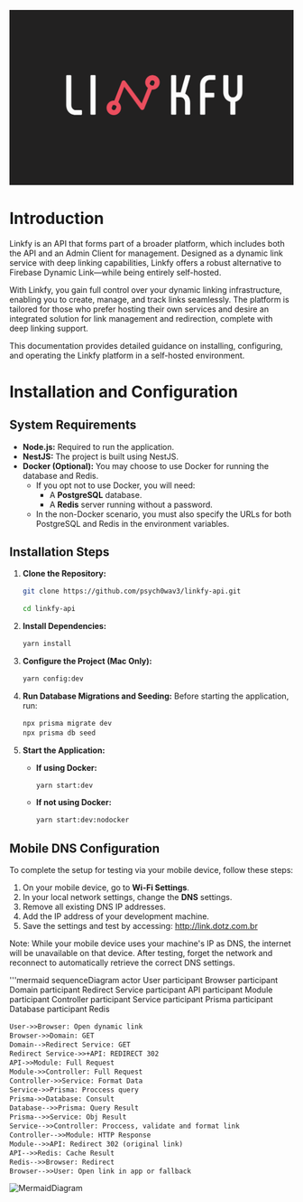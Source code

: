 ![Logo Linkfy](public/logo.png)

# Introduction

Linkfy is an API that forms part of a broader platform, which includes both the API and an Admin Client for management. Designed as a dynamic link service with deep linking capabilities, Linkfy offers a robust alternative to Firebase Dynamic Link—while being entirely self-hosted.

With Linkfy, you gain full control over your dynamic linking infrastructure, enabling you to create, manage, and track links seamlessly. The platform is tailored for those who prefer hosting their own services and desire an integrated solution for link management and redirection, complete with deep linking support.

This documentation provides detailed guidance on installing, configuring, and operating the Linkfy platform in a self-hosted environment.



# Installation and Configuration

## System Requirements

- **Node.js:** Required to run the application.
- **NestJS:** The project is built using NestJS.
- **Docker (Optional):** You may choose to use Docker for running the database and Redis.
  - If you opt not to use Docker, you will need:
    - A **PostgreSQL** database.
    - A **Redis** server running without a password.
  - In the non-Docker scenario, you must also specify the URLs for both PostgreSQL and Redis in the environment variables.

## Installation Steps

1. **Clone the Repository:**
   ```bash 
   git clone https://github.com/psych0wav3/linkfy-api.git
   ```
   ```bash ddddsadfdsfsdf
   cd linkfy-api
   ```

2. **Install Dependencies:**
   ```bash 
   yarn install
   ```

3. **Configure the Project (Mac Only):**
   ```bash 
   yarn config:dev
   ```

4. **Run Database Migrations and Seeding:**
   Before starting the application, run:
   ```bash 
   npx prisma migrate dev
   npx prisma db seed
   ```

5. **Start the Application:**
   - **If using Docker:**
     ```bash 
     yarn start:dev
     ```
   - **If not using Docker:**
     ```bash 
     yarn start:dev:nodocker
     ```

## Mobile DNS Configuration

To complete the setup for testing via your mobile device, follow these steps:

1. On your mobile device, go to **Wi-Fi Settings**.
2. In your local network settings, change the **DNS** settings.
3. Remove all existing DNS IP addresses.
4. Add the IP address of your development machine.
5. Save the settings and test by accessing:
   http://link.dotz.com.br

Note:
While your mobile device uses your machine's IP as DNS, the internet will be unavailable on that device. After testing, forget the network and reconnect to automatically retrieve the correct DNS settings.

'''mermaid
sequenceDiagram
    actor User
    participant Browser
    participant Domain
    participant Redirect Service
    participant API
    participant Module
    participant Controller
    participant Service
    participant Prisma
    participant Database
    participant Redis

    User->>Browser: Open dynamic link
    Browser->>Domain: GET
    Domain-->Redirect Service: GET
    Redirect Service->>+API: REDIRECT 302
    API->>Module: Full Request
    Module->>Controller: Full Request
    Controller->>Service: Format Data
    Service->>Prisma: Proccess query
    Prisma->>Database: Consult
    Database-->>Prisma: Query Result
    Prisma-->>Service: Obj Result
    Service-->>Controller: Proccess, validate and format link
    Controller-->>Module: HTTP Response
    Module-->>API: Redirect 302 (original link)
    API-->>Redis: Cache Result
    Redis-->>Browser: Redirect
    Browser-->>User: Open link in app or fallback

![MermaidDiagram](https://www.mermaidchart.com/raw/55d99ec3-06d2-4f16-adac-cacae73509f5?theme=light&version=v0.1&format=svg)
